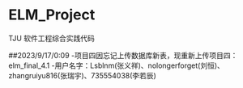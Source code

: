 # ELM_Project
TJU 软件工程综合实践代码

##2023/9/17/0:09
-项目四因忘记上传数据库新表，现重新上传项目四：elm_final_4.1
-用户名字：Lsblnm(张义祥)、nolongerforget(刘恒)、zhangruiyu816(张瑞宇)、735554038(李若辰)
